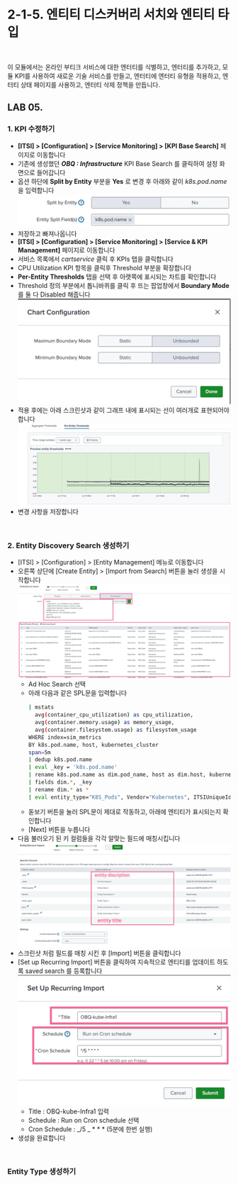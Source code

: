 # 2-1-5. 엔티티 디스커버리 서치와 엔티티 타입

</br>

이 모듈에서는 온라인 부티크 서비스에 대한 엔터티를 식별하고, 엔터티를 추가하고, 모듈 KPI를 사용하여 새로운 기술 서비스를 만들고, 엔터티에 엔터티 유형을 적용하고, 엔터티 상태 페이지를 사용하고, 엔터티 삭제 정책을 만듭니다.

## LAB 05.

### 1. KPI 수정하기

- **[ITSI] > [Configuration] > [Service Monitoring] > [KPI Base Search]** 페이지로 이동합니다
- 기존에 생성했던 **_OBQ : Infrastructure_** KPI Base Search 를 클릭하여 설정 화면으로 들어갑니다
- 옵션 하단에 **Split by Entity** 부분을 **Yes** 로 변경 후 아래와 같이 _k8s.pod.name_ 을 입력합니다
  ![](../../../images/2-ninja-itsi/2-1-5-config2.jpg)
- 저장하고 빠져나옵니다
- **[ITSI] > [Configuration] > [Service Monitoring] > [Service & KPI Management]** 페이지로 이동합니다
- 서비스 목록에서 _cartservice_ 클릭 후 KPIs 탭을 클릭합니다
- CPU Utilization KPI 항목을 클릭후 Threshold 부분을 확장합니다
- **Per-Entity Thresholds** 탭을 선택 후 아랫쪽에 표시되는 차트를 확인합니다
- Threshold 정의 부분에서 톱니바퀴를 클릭 후 뜨는 팝업창에서 **Boundary Mode**를 둘 다 Disabled 해줍니다
  ![](../../../images/2-ninja-itsi/2-1-5-config1.jpg)
- 적용 후에는 아래 스크린샷과 같이 그래프 내에 표시되는 선이 여러개로 표현되어야합니다
  ![](../../../images/2-ninja-itsi/2-1-5-config3.jpg)
- 변경 사항을 저장합니다

</br>

### 2. Entity Discovery Search 생성하기

- [ITSI] > [Configuration] > [Entity Management] 메뉴로 이동합니다
- 오른쪽 상단에 [Create Entity] > [Import from Search] 버튼을 눌러 생성을 시작합니다
  ![](../../../images/2-ninja-itsi/2-1-5-config4.jpg)
  - Ad Hoc Search 선택
  - 아래 다음과 같은 SPL문을 입력합니다
    ```bash
    | mstats
      avg(container_cpu_utilization) as cpu_utilization,
      avg(container.memory.usage) as memory_usage,
      avg(container.filesystem.usage) as filesystem_usage
    WHERE index=sim_metrics
    BY k8s.pod.name, host, kubernetes_cluster
    span=5m
    | dedup k8s.pod.name
    | eval _key = 'k8s.pod.name'
    | rename k8s.pod.name as dim.pod_name, host as dim.host, kubernetes_cluster as dim.kubernetes_cluster
    | fields dim.*, _key
    | rename dim.* as *
    | eval entity_type="K8S_Pods", Vendor="Kubernetes", ITSIUniqueId=_key
    ```
  - 돋보기 버튼을 눌러 SPL문이 제대로 작동하고, 아래에 엔티티가 표시되는지 확인합니다
  - [Next] 버튼을 누릅니다
- 다음 불러오기 된 키 컬럼들을 각각 알맞는 필드에 매칭시킵니다
  ![](../../../images/2-ninja-itsi/2-1-5-config6.jpg)
- 스크린샷 처럼 필드를 매칭 시킨 후 [Import] 버튼을 클릭합니다
- [Set up Recurring Import] 버튼을 클릭하여 지속적으로 엔티티를 업데이트 하도록 saved search 를 등록합니다
  ![](../../../images/2-ninja-itsi/2-1-5-config7.jpg)
  - Title : OBQ-kube-Infra1 입력
  - Schedule : Run on Cron schedule 선택
  - Cron Schedule : _/5 _ \* \* \* (5분에 한번 실행)
- 생성을 완료합니다

</br>

### Entity Type 생성하기
